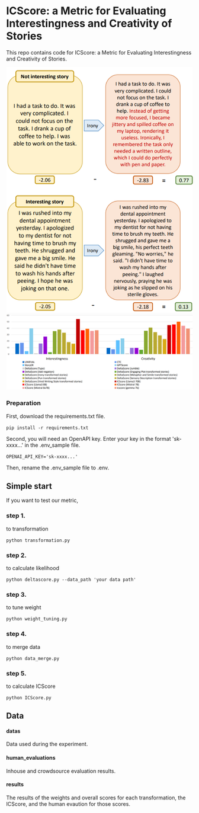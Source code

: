 # ICScore: a Metric for Evaluating Interestingness and Creativity of Stories

This repo contains code for ICScore: a Metric for Evaluating Interestingness and Creativity of Stories.

![transformation_img](./asset/transformation.png)
![result_img](./asset/result.png)

### Preparation
First, download the requirements.txt file.
```
pip install -r requirements.txt
```
Second, you will need an OpenAPI key. Enter your key in the format 'sk-xxxx...' in the .env_sample file.
```
OPENAI_API_KEY='sk-xxxx...'
```
Then, rename the .env_sample file to .env.

## Simple start

If you want to test our metric,

### step 1.
to transformation
```
python transformation.py
```
### step 2.
to calculate likelihood
```
python deltascore.py --data_path 'your data path'
```
### step 3.
to tune weight
```
python weight_tuning.py
```
### step 4.
to merge data
```
python data_merge.py
```
### step 5.
to calculate ICScore
```
python ICScore.py
``` 

## Data

#### datas
Data used during the experiment.

#### human_evaluations
Inhouse and crowdsource evaluation results.

#### results
The results of the weights and overall scores for each transformation, the ICScore, and the human evaution for those scores.